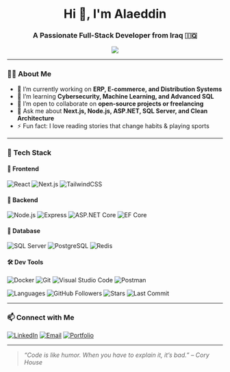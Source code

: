 <h1 align="center">Hi 👋, I'm Alaeddin</h1>
<h3 align="center">A Passionate Full-Stack Developer from Iraq 🇮🇶</h3>

<p align="center">
  <img src="https://readme-typing-svg.herokuapp.com?font=Fira+Code&weight=500&size=24&pause=1000&center=true&vCenter=true&width=435&lines=Full-Stack+Web+Developer;Lifelong+Learner+%F0%9F%93%9A;Clean+Architecture+Enthusiast;Let's+Build+Something+Awesome!" />
</p>

---

### 👨‍💻 About Me

- 🔭 I’m currently working on **ERP, E-commerce, and Distribution Systems**
- 🌱 I’m learning **Cybersecurity, Machine Learning, and Advanced SQL**
- 👯 I’m open to collaborate on **open-source projects or freelancing**
- 💬 Ask me about **Next.js, Node.js, ASP.NET, SQL Server, and Clean Architecture**
- ⚡ Fun fact: I love reading stories that change habits & playing sports

---

### 🧰 Tech Stack

#### 🚀 Frontend
![React](https://img.shields.io/badge/-React-61DAFB?logo=react&logoColor=black&style=flat)
![Next.js](https://img.shields.io/badge/-Next.js-black?logo=next.js&style=flat)
![TailwindCSS](https://img.shields.io/badge/-Tailwind-06B6D4?logo=tailwindcss&logoColor=white&style=flat)

#### 🔧 Backend
![Node.js](https://img.shields.io/badge/-Node.js-339933?logo=node.js&logoColor=white&style=flat)
![Express](https://img.shields.io/badge/-Express-black?logo=express&style=flat)
![ASP.NET Core](https://img.shields.io/badge/-ASP.NET%20Core-512BD4?logo=dotnet&logoColor=white&style=flat)
![EF Core](https://img.shields.io/badge/-Entity%20Framework%20Core-6DB33F?style=flat)

#### 🧠 Database
![SQL Server](https://img.shields.io/badge/-SQL%20Server-CC2927?logo=microsoftsqlserver&logoColor=white&style=flat)
![PostgreSQL](https://img.shields.io/badge/-PostgreSQL-336791?logo=postgresql&logoColor=white&style=flat)
![Redis](https://img.shields.io/badge/-Redis-DC382D?logo=redis&logoColor=white&style=flat)

#### 🛠️ Dev Tools
![Docker](https://img.shields.io/badge/-Docker-2496ED?logo=docker&logoColor=white&style=flat)
![Git](https://img.shields.io/badge/-Git-F05032?logo=git&logoColor=white&style=flat)
![Visual Studio Code](https://img.shields.io/badge/-VS%20Code-007ACC?logo=visual-studio-code&logoColor=white&style=flat)
![Postman](https://img.shields.io/badge/-Postman-FF6C37?logo=postman&logoColor=white&style=flat)

<!-- ---

### 📈 GitHub Stats

<p align="center">
  <img src="https://github-readme-stats.vercel.app/api?username=alaa-eddin-963&show_icons=true&theme=tokyonight" alt="GitHub Stats" />
  <br/>
  <img src="https://github-readme-streak-stats.herokuapp.com/?user=alaa-eddin-963&theme=tokyonight" alt="GitHub Streak" />
</p> -->
![Languages](https://img.shields.io/badge/Code-JavaScript-informational?style=flat&logo=javascript&logoColor=white)
![GitHub Followers](https://img.shields.io/github/followers/alaa-eddin-963?label=Follow&style=social)
![Stars](https://img.shields.io/github/stars/alaa-eddin-963/ElamassuFE?style=social)
![Last Commit](https://img.shields.io/github/last-commit/alaa-eddin-963/)

---

### 📫 Connect with Me

[![LinkedIn](https://img.shields.io/badge/-LinkedIn-0A66C2?logo=linkedin&logoColor=white)](https://www.linkedin.com/in/alaa-eddin-khattab-84a78a33a)
[![Email](https://img.shields.io/badge/-Email-D14836?logo=gmail&logoColor=white)](mailto:alaaeddin785@gmail.com)
[![Portfolio](https://img.shields.io/badge/-Portfolio-000000?logo=github&logoColor=white)](https://alaaeddin.vercel.app/)

---

> *“Code is like humor. When you have to explain it, it’s bad.” – Cory House*

